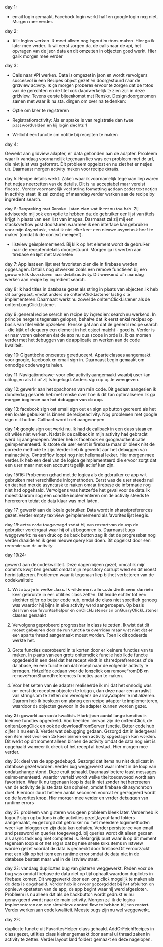 day 1: 
- email login gemaakt. Facebook login werkt half en google login nog niet. Morgen mee verder. 

day 2: 
- Alle logins werken. Ik moet alleen nog logout buttons maken. 
Hier ga ik later mee verder. Ik wil eerst zorgen dat de calls naar de api, 
het opvragen van de json data en dit omzetten in objecten goed werkt. 
Hier ga ik morgen mee verder

day 3: 
- Calls naar API werken. Data is omgezet in json en wordt vervolgens succesvol
in een Recipes object gezet en doorgestuurd naar de gridview activity. 
Ik ga morgen proberen ervoor te zorgen dat de fotos van de gerechten
en de titel ook daadwerkelijk te zien zijn in deze gridview. 
Tevens eerste bijeenkomst met Renske. Design doorgenomen
samen met waar ik nu sta. dingen om over na te denken: 

-	Optie om later te registreren
- Registrationactivity: Als er 
sprake is van registratie dan 
twee passwordvelden en bij login
slechts 1
-	Wellicht een functie om notitie
bij recepten te maken

day 4:

Gewerkt aan gridview adapter, en data gebonden aan de adapter. Probleem waar ik vandaag voornamelijk tegenaan liep was een probleem met de url, die niet juist was geformat. Dit probleem opgelost en nu ziet het er netjes uit. Daarnaast morgen activity maken voor recipe details.

day 5: Recipe details werkt. Zaken waar ik voornamelijk tegenaan liep waren het netjes neerzetten van de details. Dit is nu acceptabel maar vereist finesse. Verder voornamelijk veel string formatting gedaan zodat text netjes in activity staat. Ik zal zondag of maandag verder werken aan de recipe by ingredient search. 

day 6: Bespreking met Renske. Laten zien wat ik tot nu toe heb. Zij adviseerde mij ook een optie te hebben dat de gebruiker een lijst van titels krijgt in plaats van een lijst van images. Daarnaast zal zij mij een stackoverflow post doorsturen waarmee ik een interface kan gebruiken voor mijn Asynctask, zodat ik niet elke keer een nieuwe asynctask hoef te maken (omdat ik de context meegeef). 

- listview geimplementeerd. Bij klik op het element wordt de gebruiker naar de receptendetails doorgestuurd. Morgen ga ik werken aan firebase en lijst met favorieten

day 7: App laat een lijst met favorieten zien die in firebase worden opgeslagen. Details nog uitwerken zoals een remove functie en bij een gewone klik doorsturen naar detailsactivity. Dit weekend of maandag werken aan recipe by ingredient search. 


day 8: Ik had titles in database gezet als string in plaats van objecten. Ik heb dit aangepast, omdat anders de onItemClickListener lastig s te implementeren. Daarnaast werkt nu zowel de onItemClickListener als de onItemLongClickListener. 

day 9: general recipe search en recipe by ingredient search nu werkend. In principe nergens tegenaan gelopen, behalve dat ik eerst enkel recipes op basis van titel wilde opzoeken. Renske gaf aan dat de general recipe search - die kijkt of de query een element in het object matcht - goed is. Verder is er naar voren gekomen dat de app nu qua scope in orde is. Ik ga morgen verder met het debuggen van de applicatie en werken aan de code kwaliteit. 

day 10: Gigantische oncreates gereduceerd. Aparte classes aangemaakt voor google, facebook en email sign in. Daarnaast begin gemaakt om onnodige code weg te halen. 

day 11: Navigationdrawer voor elke activity aangemaakt waarbij user kan uitloggen als hij of zij is ingelogd. Anders sign up optie weergeven. 

day 12: gewerkt aan het opschonen van mijn code. Dit gedaan aangezien ik donderdag gesprek heb met renske over hoe ik dit kan optimaliseren. Ik ga morgen beginnen aan het debuggen van de app.  

day 13: facebook sign out email sign out en sign up button gecreerd als het een lokale gebruiker is binnen de recipeactivity. Nog problemen met google sign out button. Callback wordt niet aangeroepen.

day 14: google sign out werkt nu. Ik had de callback in een class staan en dit wilde niet werken. Nadat ik de callback in mijn activity had gebracht werd hij aangeroepen. Verder heb ik facebook en googleauthenticatie geimplementeerd. Ik stopte de user eerst in firebase maar dit bleek niet de correcte methode te zijn. Verder heb ik gewerkt aan het debuggen van mainactivity. Controlflow loopt nog niet hellemaal lekker. Hier morgen mee verder. Ik heb een deel van de logica geimplementeerd die ervoor zorgt dat een user maar met een account tegelijk actief kan zijn.

day 15/16: Problemen gehad met de logica als de gebruiker de app wilt gebruiken met verschillende inlogmethoden. Eerst was de user steeds null en dat had met de asynctask te maken omdat firebase de informatie nog niet had opgehaald. Vervolgens was hetzelfde het geval voor de data. Ik moest daarom nog een conditie implementeren om de activity steeds te hercreeren totdat de data klaar was met laden. 

day 17: gewerkt aan de lokale gebruiker. Data wordt in sharedpreferences gezet. Verder empty textview geimplementeerd als favorites lijst leeg is. 

day 18: extra code toegevoegd zodat bij een restart van de app de gebruiker verdergaat waar hij of zij begonnen is. Daarnaast bugs weggewerkt: na een druk op de back button zag ik dat de progressbar nog verder draaide en ik geen nieuwe query kon doen. Dit opgelost door een recreate van de activity. 

day 19/24:
 
gewerkt aan de codekwaliteit. Deze dagen bijeen gezet, omdat ik mijn commits kwijt ben geraakt omdat mijn repository corrupt werd en dit moest herinitializeren. Problemen waar ik tegenaan liep bij het verbeteren van de codekwaliteit:

1. Wat stop je in welke class: Ik wilde eerst alle code die ik meer dan één keer gebruikte in een utilities class zetten. Dit leidde echter tot een slechter cijfer op better code hub, omdat de class niet specifiek genoeg was waardor hij bijna in elke activity werd aangeroepen. Op basis daarvan een favoriteshelper en onClickListener en onQueryClickListener classes gemaakt

2. Vervolgens geprobeerd progressbar in class te zetten. Ik wist dat dit moest gebeuren door de run functie te overriden maar wist niet dat er een aparte thread aangemaakt moest worden. Toen ik dit codeerde werkte het. 

3. Grote functies geprobeerd in te korten door er kleinere functies van te maken. In plaats van een grote onitemclick functie heb ik de functie opgedeeld in een deel dat het recept vindt in sharedpreferences of de database, en een functie om dat recept naar de volgende activity te brengen. Hetzelfde gedaan voor de longclick om removeFromDB en removeFromSharedPreferences functies aan te maken. 

4. Voor het setten van de adapter realiseerde ik mij dat het onnodig was om eerst de recepten objecten te krijgen, dan deze naar een arraylist van strings om te zetten om vervolgens de arrayAdapter te initializeren. Daarom heb ik besloten om alsnog een recipe adapter te implementeren, waardoor de objecten gewoon in de adapter kunnen worden gezet.

day 25: gewerkt aan code kwaliteit. Hierbij een aantal lange functies in kleinere functies opgedeeld. Voorbeelden hiervan zijn de onItemClick, de onItemLongClick en ook de downloadFromServer functie. 
Better code hub cijfer is nu een 8. Verder wat debugging gedaan. Gezorgd dat in iedergeval een item niet voor een 2e keer binnen een activity opgeslagen kan worden. Dit werkt op dit moment alleen binnen de activity omdat de data nog niet is opgehaald wanneer ik check of het recept al bestaat. Hier morgen mee verder. 

day 26: deel van de app gedebugd. Gezorgd dat items nu niet duplicaat in database gezet worden. Verder bug weggewerkt waar intent in de loop van ondatachange stond. Deze eruit gehaald. Daarnaast betere toast messages geimplementeerd, waardor verteld wordt welke titel toegevoegd wordt aan favorieten. Waar ik nu tegenaan loop is dat ik niet zonder het hercreeren van de activity de juiste data kan ophalen, omdat firebase dit asynchroon doet. Hierdoor duurt het een aantal seconden voordat er gereageerd wordt op de favorites knop. Hier morgen mee verder en verder debuggen van runtime errors

day 27: probleem van gisteren was geen probleem bleek later. Verder heb ik logout/ sign up buttons in alle activities gezet,layout-land folders aangemaakt, en gezorgd dat gebruiker nu met meerdere loginmethoden weer kan inloggen en zijn data kan ophalen. Verder persistence van email and password en queries toegevoegd. bij queries wordt dit alleen gedaan als async task nog niet completed is. Belangrijk punt waar ik op dit moment tegenaan loop is of het erg is dat bij hele snelle kliks items in listview worden gezet voordat de data is gecheckt door firebase.Dit veroorzaakt met een klik op het item een runtime error omdat de data niet in de database bestaat maar wel in de listview staat. 

day 28: vandaag duplicates bug van gisteren weggewerkt. Reden voor de bug was omdat firebase de data niet op tijd ophaalt waardoor duplictes in firebase komen. Dit weggewerkt door een long click mogelijk te maken als de data is opgehaald. Verder heb ik ervoor gezorgd dat bij het afsluiten en opnieuw opstarten van de app, de app begint waar hij werd afgesloten. Probleem is nu alleen dat als de backbutton wordt gedrukt er nu genavigeerd wordt naar de main activity. Morgen zal ik de logica implementeren om een nintuitieve control flow te hebben bij een restart. Verder werken aan code kwaliteit. Meeste bugs zijn nu wel weggewerkt. 

day 29: 

duplicate functie uit FavoritesHelper class gehaald. AddOrFetchRecipes in class gezet, utilities class kleiner gemaakt door aantal ui thread zaken in activity te zetten. Verder layout land folders gemaakt en deze nagelopen. 
